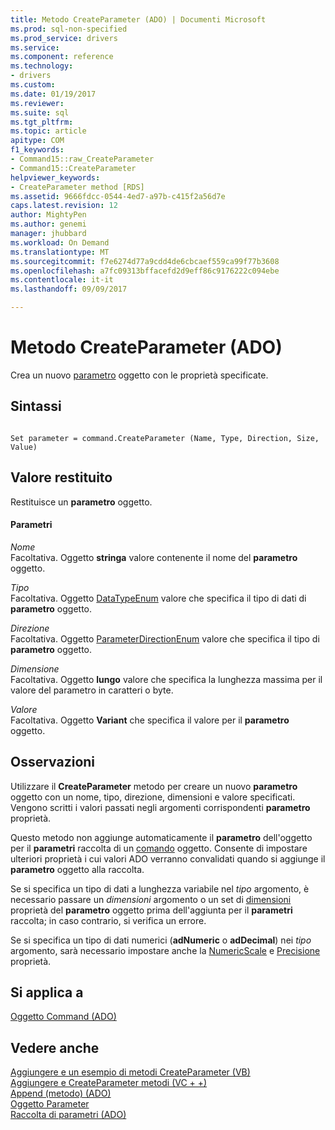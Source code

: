 ```yaml
---
title: Metodo CreateParameter (ADO) | Documenti Microsoft
ms.prod: sql-non-specified
ms.prod_service: drivers
ms.service: 
ms.component: reference
ms.technology:
- drivers
ms.custom: 
ms.date: 01/19/2017
ms.reviewer: 
ms.suite: sql
ms.tgt_pltfrm: 
ms.topic: article
apitype: COM
f1_keywords:
- Command15::raw_CreateParameter
- Command15::CreateParameter
helpviewer_keywords:
- CreateParameter method [RDS]
ms.assetid: 9666fdcc-0544-4ed7-a97b-c415f2a56d7e
caps.latest.revision: 12
author: MightyPen
ms.author: genemi
manager: jhubbard
ms.workload: On Demand
ms.translationtype: MT
ms.sourcegitcommit: f7e6274d77a9cdd4de6cbcaef559ca99f77b3608
ms.openlocfilehash: a7fc09313bffacefd2d9eff86c9176222c094ebe
ms.contentlocale: it-it
ms.lasthandoff: 09/09/2017

---
```

# <a name="createparameter-method-ado"></a>Metodo CreateParameter (ADO)
Crea un nuovo [parametro](../../../ado/reference/ado-api/parameter-object.md) oggetto con le proprietà specificate.  
  
## <a name="syntax"></a>Sintassi  
  
```  
  
Set parameter = command.CreateParameter (Name, Type, Direction, Size, Value)  
```  
  
## <a name="return-value"></a>Valore restituito  
 Restituisce un **parametro** oggetto.  
  
#### <a name="parameters"></a>Parametri  
 *Nome*  
 Facoltativa. Oggetto **stringa** valore contenente il nome del **parametro** oggetto.  
  
 *Tipo*  
 Facoltativa. Oggetto [DataTypeEnum](../../../ado/reference/ado-api/datatypeenum.md) valore che specifica il tipo di dati di **parametro** oggetto.  
  
 *Direzione*  
 Facoltativa. Oggetto [ParameterDirectionEnum](../../../ado/reference/ado-api/parameterdirectionenum.md) valore che specifica il tipo di **parametro** oggetto.  
  
 *Dimensione*  
 Facoltativa. Oggetto **lungo** valore che specifica la lunghezza massima per il valore del parametro in caratteri o byte.  
  
 *Valore*  
 Facoltativa. Oggetto **Variant** che specifica il valore per il **parametro** oggetto.  
  
## <a name="remarks"></a>Osservazioni  
 Utilizzare il **CreateParameter** metodo per creare un nuovo **parametro** oggetto con un nome, tipo, direzione, dimensioni e valore specificati. Vengono scritti i valori passati negli argomenti corrispondenti **parametro** proprietà.  
  
 Questo metodo non aggiunge automaticamente il **parametro** dell'oggetto per il **parametri** raccolta di un [comando](../../../ado/reference/ado-api/command-object-ado.md) oggetto. Consente di impostare ulteriori proprietà i cui valori ADO verranno convalidati quando si aggiunge il **parametro** oggetto alla raccolta.  
  
 Se si specifica un tipo di dati a lunghezza variabile nel *tipo* argomento, è necessario passare un *dimensioni* argomento o un set di [dimensioni](../../../ado/reference/ado-api/size-property-ado-parameter.md) proprietà del **parametro**  oggetto prima dell'aggiunta per il **parametri** raccolta; in caso contrario, si verifica un errore.  
  
 Se si specifica un tipo di dati numerici (**adNumeric** o **adDecimal**) nei *tipo* argomento, sarà necessario impostare anche la [NumericScale](../../../ado/reference/ado-api/numericscale-property-ado.md) e [Precisione](../../../ado/reference/ado-api/precision-property-ado.md) proprietà.  
  
## <a name="applies-to"></a>Si applica a  
 [Oggetto Command (ADO)](../../../ado/reference/ado-api/command-object-ado.md)  
  
## <a name="see-also"></a>Vedere anche  
 [Aggiungere e un esempio di metodi CreateParameter (VB)](../../../ado/reference/ado-api/append-and-createparameter-methods-example-vb.md)   
 [Aggiungere e CreateParameter metodi (VC + +)](../../../ado/reference/ado-api/append-and-createparameter-methods-example-vc.md)   
 [Append (metodo) (ADO)](../../../ado/reference/ado-api/append-method-ado.md)   
 [Oggetto Parameter](../../../ado/reference/ado-api/parameter-object.md)   
 [Raccolta di parametri (ADO)](../../../ado/reference/ado-api/parameters-collection-ado.md)

